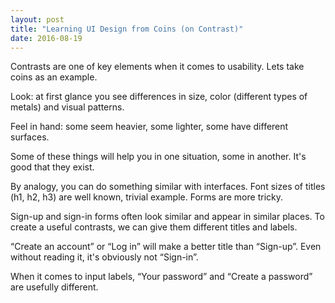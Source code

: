 ```yaml
---
layout: post
title: "Learning UI Design from Coins (on Contrast)"
date: 2016-08-19
---
```


Contrasts are one of key elements when it comes to usability. Lets take coins as an example.

Look: at first glance you see differences in size, color (different types of metals) and visual patterns.

Feel in hand: some seem heavier, some lighter, some have different surfaces.

Some of these things will help you in one situation, some in another. It's good that they exist.

By analogy, you can do something similar with interfaces.
Font sizes of titles (h1, h2, h3) are well known, trivial example.
Forms are more tricky.

Sign-up and sign-in forms often look similar and appear in similar places.
To create a useful contrasts, we can give them different titles and labels.

“Create an account” or “Log in” will make a better title than “Sign-up”.
Even without reading it, it's obviously not “Sign-in”.

When it comes to input labels, “Your password” and “Create a password” are usefully different.
